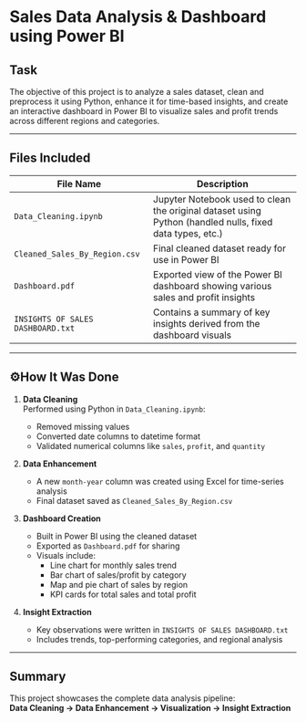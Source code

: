 # Sales Data Analysis & Dashboard using Power BI

## Task

The objective of this project is to analyze a sales dataset, clean and preprocess it using Python, enhance it for time-based insights, and create an interactive dashboard in Power BI to visualize sales and profit trends across different regions and categories.

---

## Files Included

| File Name                           | Description |
|------------------------------------|-------------|
| `Data_Cleaning.ipynb`              | Jupyter Notebook used to clean the original dataset using Python (handled nulls, fixed data types, etc.) |
| `Cleaned_Sales_By_Region.csv`      | Final cleaned dataset ready for use in Power BI |
| `Dashboard.pdf`                    | Exported view of the Power BI dashboard showing various sales and profit insights |
| `INSIGHTS OF SALES DASHBOARD.txt` | Contains a summary of key insights derived from the dashboard visuals |

---

## ⚙How It Was Done

1. **Data Cleaning**  
   Performed using Python in `Data_Cleaning.ipynb`:
   - Removed missing values  
   - Converted date columns to datetime format  
   - Validated numerical columns like `sales`, `profit`, and `quantity`

2. **Data Enhancement**  
   - A new `month-year` column was created using Excel for time-series analysis  
   - Final dataset saved as `Cleaned_Sales_By_Region.csv`

3. **Dashboard Creation**  
   - Built in Power BI using the cleaned dataset  
   - Exported as `Dashboard.pdf` for sharing  
   - Visuals include:  
     - Line chart for monthly sales trend  
     - Bar chart of sales/profit by category  
     - Map and pie chart of sales by region  
     - KPI cards for total sales and total profit

4. **Insight Extraction**  
   - Key observations were written in `INSIGHTS OF SALES DASHBOARD.txt`  
   - Includes trends, top-performing categories, and regional analysis

---

## Summary

This project showcases the complete data analysis pipeline:  
**Data Cleaning → Data Enhancement → Visualization → Insight Extraction**

